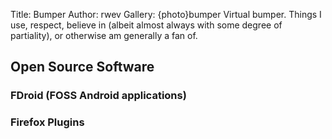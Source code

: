 Title: Bumper
Author: rwev
Gallery: {photo}bumper
Virtual bumper. Things I use, respect, believe in (albeit almost always with some degree of partiality), or otherwise am generally a fan of.

## Open Source Software


### FDroid (FOSS Android applications)

### Firefox Plugins

